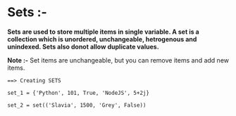 # Sets :-
**Sets are used to store multiple items in single variable. A set is a collection which is unordered, unchangeable, hetrogenous and unindexed. Sets also donot allow duplicate values.**

**Note :-** Set items are unchangeable, but you can remove items and add new items.

    ==> Creating SETS

    set_1 = {'Python', 101, True, 'NodeJS', 5+2j}

    set_2 = set(('Slavia', 1500, 'Grey', False))